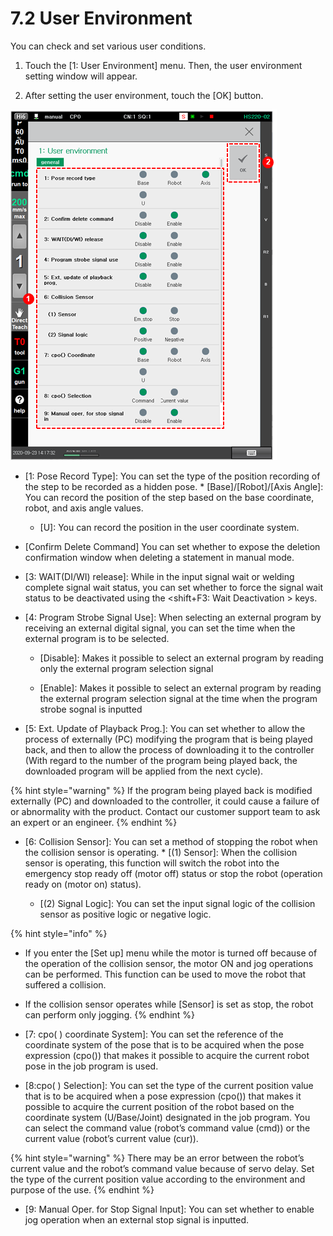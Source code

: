 # 7.2 User Environment

You can check and set various user conditions. 

1.	Touch the \[1: User Environment\] menu. Then, the user environment setting window will appear.

2.	After setting the user environment, touch the \[OK\] button.

![](../.gitbook/assets/image%20%28459%29.png)

* \[1: Pose Record Type\]: You can set the type of the position recording of the step to be recorded as a hidden pose.
  * 
    \[Base\]/\[Robot\]/\[Axis Angle\]: You can record the position of the step based on the base coordinate, robot, and axis angle values.

  * 
    \[U\]: You can record the position in the user coordinate system.
* 
  \[Confirm Delete  Command\] You can set whether to expose the deletion confirmation window when deleting a statement in manual mode.

* \[3: WAIT\(DI/WI\) release\]: While in the input signal wait or welding complete signal wait status, you can set whether to force the signal wait status to be deactivated using the &lt;shift+F3: Wait Deactivation &gt; keys.
* 
  \[4: Program Strobe Signal Use\]: When selecting an external program by receiving an external digital signal, you can set the time when the external program is to be selected.

  * 
    \[Disable\]: Makes it possible to select an external program by reading only the external program selection signal

  * 
    \[Enable\]: Makes it possible to select an external program by reading the external program selection signal at the time when the program strobe sognal is inputted

* 
  \[5: Ext. Update of Playback Prog.\]: You can set whether to allow the process of externally \(PC\) modifying the program that is being played back, and then to allow the process of downloading it to the controller \(With regard to the number of the program being played back, the downloaded program will be applied from the next cycle\).



{% hint style="warning" %}
If the program being played back is modified externally \(PC\) and downloaded to the controller, it could cause a failure of or abnormality with the product. Contact our customer support team to ask an expert or an engineer.
{% endhint %}

* \[6: Collision Sensor\]: You can set a method of stopping the robot when the collision sensor is operating.
  * 
    \[\(1\) Sensor\]: When the collision sensor is operating, this function will switch the robot into the emergency stop ready off \(motor off\) status or stop the robot \(operation ready on \(motor on\) status\).

  * 
    \[\(2\) Signal Logic\]: You can set the input signal logic of the collision sensor as positive logic or negative logic.



{% hint style="info" %}
* If you enter the \[Set up\] menu while the motor is turned off because of the operation of the collision sensor, the motor ON and jog operations can be performed. This function can be used to move the robot that suffered a collision.
* If the collision sensor operates while \[Sensor\] is set as stop, the robot can perform only jogging.
{% endhint %}

* \[7: cpo\( \) coordinate System\]: You can set the reference of the coordinate system of the pose that is to be acquired when the pose expression \(cpo\(\)\) that makes it possible to acquire the current robot pose in the job program is used.
* 
  \[8:cpo\( \) Selection\]: You can set the type of the current position value that is to be acquired when a pose expression \(cpo\(\)\) that makes it possible to acquire the current position of the robot based on the coordinate system \(U/Base/Joint\) designated in the job program. You can select the command value \(robot’s command value \(cmd\)\) or the current value \(robot’s current value \(cur\)\).

{% hint style="warning" %}
There may be an error between the robot’s current value and the robot’s command value because of servo delay. Set the type of the current position value according to the environment and purpose of the use.
{% endhint %}

* \[9: Manual Oper. for Stop Signal Input\]: You can set whether to enable jog operation when an external stop signal is inputted.


